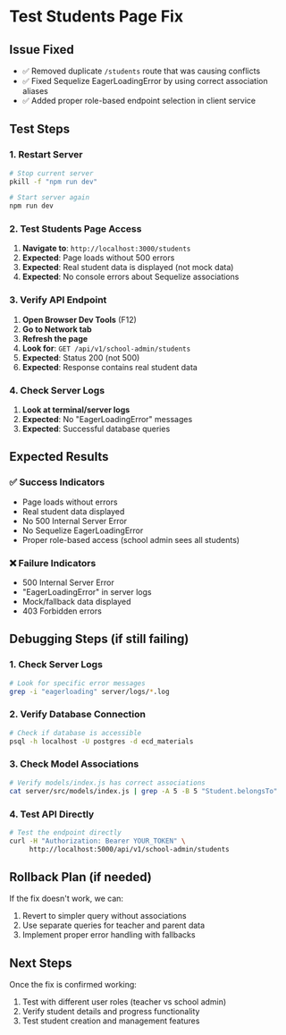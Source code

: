 # Test Students Page Fix

## Issue Fixed
- ✅ Removed duplicate `/students` route that was causing conflicts
- ✅ Fixed Sequelize EagerLoadingError by using correct association aliases
- ✅ Added proper role-based endpoint selection in client service

## Test Steps

### 1. Restart Server
```bash
# Stop current server
pkill -f "npm run dev"

# Start server again
npm run dev
```

### 2. Test Students Page Access
1. **Navigate to**: `http://localhost:3000/students`
2. **Expected**: Page loads without 500 errors
3. **Expected**: Real student data is displayed (not mock data)
4. **Expected**: No console errors about Sequelize associations

### 3. Verify API Endpoint
1. **Open Browser Dev Tools** (F12)
2. **Go to Network tab**
3. **Refresh the page**
4. **Look for**: `GET /api/v1/school-admin/students`
5. **Expected**: Status 200 (not 500)
6. **Expected**: Response contains real student data

### 4. Check Server Logs
1. **Look at terminal/server logs**
2. **Expected**: No "EagerLoadingError" messages
3. **Expected**: Successful database queries

## Expected Results

### ✅ Success Indicators
- Page loads without errors
- Real student data displayed
- No 500 Internal Server Error
- No Sequelize EagerLoadingError
- Proper role-based access (school admin sees all students)

### ❌ Failure Indicators
- 500 Internal Server Error
- "EagerLoadingError" in server logs
- Mock/fallback data displayed
- 403 Forbidden errors

## Debugging Steps (if still failing)

### 1. Check Server Logs
```bash
# Look for specific error messages
grep -i "eagerloading" server/logs/*.log
```

### 2. Verify Database Connection
```bash
# Check if database is accessible
psql -h localhost -U postgres -d ecd_materials
```

### 3. Check Model Associations
```bash
# Verify models/index.js has correct associations
cat server/src/models/index.js | grep -A 5 -B 5 "Student.belongsTo"
```

### 4. Test API Directly
```bash
# Test the endpoint directly
curl -H "Authorization: Bearer YOUR_TOKEN" \
     http://localhost:5000/api/v1/school-admin/students
```

## Rollback Plan (if needed)
If the fix doesn't work, we can:
1. Revert to simpler query without associations
2. Use separate queries for teacher and parent data
3. Implement proper error handling with fallbacks

## Next Steps
Once the fix is confirmed working:
1. Test with different user roles (teacher vs school admin)
2. Verify student details and progress functionality
3. Test student creation and management features 